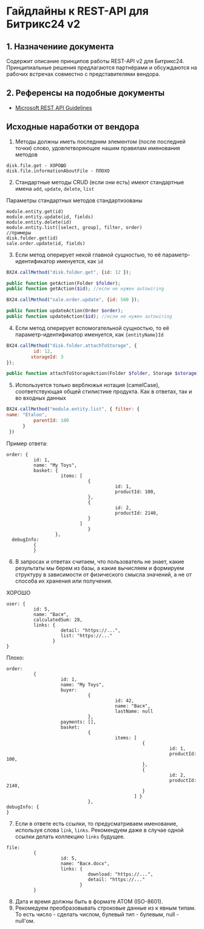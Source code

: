 # Гайдлайны к REST-API для Битрикс24 v2

## 1. Назначениие документа
Содержит описание принципов работы REST-API v2 для Битрикс24. Принципиальные решения предлагаются партнёрами и обсуждаются на рабочих встречах совместно с представителями вендора.


## 2. Референсы на подобные документы
- [Microsoft REST API Guidelines](https://github.com/microsoft/api-guidelines/blob/vNext/Guidelines.md)

## Исходные наработки от вендора
1. Методы должны иметь последним элементом (после последней точки) слово, удовлетворяющее нашим правилам именования методов
```
disk.file.get - ХОРОШО 
disk.file.informationAboutFile - ПЛОХО
```

2. Стандартные методы CRUD (если они есть) имеют стандартные имена  `add`, `update`, `delete`, `list`

Параметры стандартных методов стандартизованы
```
module.entity.get(id)
module.entity.update(id, fields)
module.entity.delete(id)
module.entity.list([select, group], filter, order)
//примеры
disk.folder.get(id)
sale.order.update(id, fields)

```
3. Если метод оперирует некой главной сущностью, то её параметр-идентификатор именуется, как `id`

```javascript
BX24.callMethod("disk.folder.get", {id: 12 });
```
```php
public function getAction(Folder $folder);
public function getAction($id); //если не нужен autowiring
```
```javascript
BX24.callMethod("sale.order.update", {id: 560 });
```

```php
public function updateAction(Order $order);
public function updateAction($id); //если не нужен autowiring
```

4. Если метод оперирует вспомогательной сущностью, то её параметр-идентификатор именуется, как `{entityName}Id`

```javascript
BX24.callMethod("disk.folder.attachToStorage", {
          id: 12,
         storageId: 3
});
```
```php
public function attachToStorageAction(Folder $folder, Storage $storage);
```

5. Используется только верблюжья нотация (camelCase), соответствующая общей стилистике продукта. Как в ответах, так и во входных данных

```javascript
BX24.callMethod("module.entity.list", { filter: {
name: "Etalon",
          parentId: 100
      }
 })
```
Пример ответа:
```
order: {
          id: 1,
          name: "My Toys",
          basket: {
                    items: [ 
                              {
                                        id: 1,
                                        productId: 100,
                              },
                              {
                                        id: 2,
                                        productId: 2140,
                              }
                           ]
                              }
                  },
  debugInfo: 
          {
          }
```

6. В запросах и ответах считаем, что пользователь не знает, какие результаты мы берем из базы, а какие вычисляем и формируем структуру в зависимости от физического смысла значений, а не от способа их хранения или получения. 


ХОРОШО
```
user: {
          id: 5,
          name: "Вася",
          calculatedSum: 28,
          links: {
                    detail: "https://...",
                    list: "https://..." 
                 }
}
```
Плохо:
```
order: 
          {
                    id: 1,
                    name: "My Toys",
                    buyer:
                              {
                                        id: 42,
                                        name: "Вася",
                                        lastName: null
                              },
                    payments: [],
                    basket: 
                              {
                                        items: [ 
                                                  {
                                                            id: 1,
                                                            productId: 100,
                                                  },
                                                  {
                                                            id: 2,
                                                            productId: 2140,
                                                  }
                                               ] }
                              },
debugInfo: {
}
```

7. Если в ответе есть ссылки, то предусматриваем именование, используя слова `link`, `links`. Рекомендуем даже в случае одной ссылки делать коллекцию `links` будущее.
```
file: 
          {
                    id: 5,
                    name: "Вася.docx", 
                    links: {
                              download: "https://...",
                              detail: "https://..." 
                           }
          }
```

8. Дата и время должны быть в формате ATOM (ISO-8601).
9. Рекомедуем преобразовывать строковые данные из   к явным типам. То есть число - сделать числом, булевый тип - булевым, null - null'ом.

